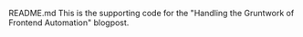 README.md
This is the supporting code for the "Handling the Gruntwork of Frontend Automation" blogpost.

